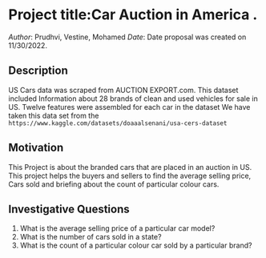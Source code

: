 # Project title:Car Auction in America .

*Author*: Prudhvi, Vestine, Mohamed
*Date*: Date proposal was created on 11/30/2022.

## Description

US Cars data was scraped from AUCTION EXPORT.com. This dataset included Information about 28 brands of clean and used vehicles for sale in US. Twelve features were assembled for each car in the dataset
We have taken this data set from the  `https://www.kaggle.com/datasets/doaaalsenani/usa-cers-dataset`


## Motivation
This Project is about the branded cars that are placed in an auction in US. This project helps the buyers and sellers to find the average selling price, Cars sold and briefing about the count of particular colour cars.


## Investigative Questions
1. What is the average selling price of a particular car model?
2. What is the number of cars sold in a state?
3. What is the count of a particular colour car sold by a particular brand?


